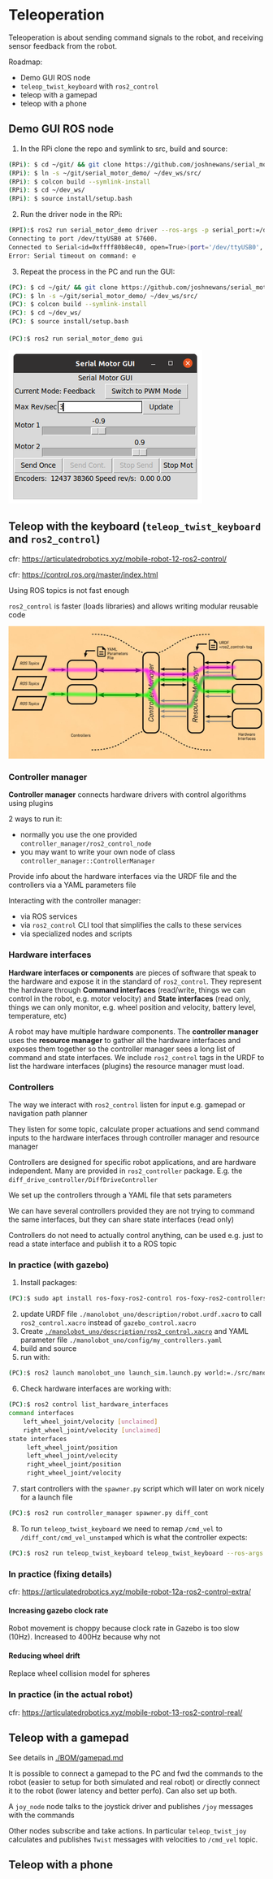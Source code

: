 # Teleoperation

Teleoperation is about sending command signals to the robot, and receiving sensor feedback from the robot.

Roadmap:

- Demo GUI ROS node
- `teleop_twist_keyboard` with `ros2_control`
- teleop with a gamepad
- teleop with a phone

## Demo GUI ROS node

1. In the RPi clone the repo and symlink to src, build and source:

```bash
(RPi): $ cd ~/git/ && git clone https://github.com/joshnewans/serial_motor_demo.git
(RPi): $ ln -s ~/git/serial_motor_demo/ ~/dev_ws/src/
(RPi): $ colcon build --symlink-install
(RPi): $ cd ~/dev_ws/
(RPi): $ source install/setup.bash
```

2. Run the driver node in the RPi:

```bash
(RPI):$ ros2 run serial_motor_demo driver --ros-args -p serial_port:=/dev/ttyUSB0 -p baud_rate:=57600 -p loop_rate:=30 -p encoder_cpr:=1975
Connecting to port /dev/ttyUSB0 at 57600.
Connected to Serial<id=0xffff80b8ec40, open=True>(port='/dev/ttyUSB0', baudrate=57600, bytesize=8, parity='N', stopbits=1, timeout=1.0, xonxoff=False, rtscts=False, dsrdtr=False)
Error: Serial timeout on command: e

```

3. Repeat the process in the PC and run the GUI:

```bash
(PC): $ cd ~/git/ && git clone https://github.com/joshnewans/serial_motor_demo.git
(PC): $ ln -s ~/git/serial_motor_demo/ ~/dev_ws/src/
(PC): $ colcon build --symlink-install
(PC): $ cd ~/dev_ws/
(PC): $ source install/setup.bash

(PC):$ ros2 run serial_motor_demo gui
```

![](./assets/images/serial_motor_gui.png)

## Teleop with the keyboard (`teleop_twist_keyboard` and `ros2_control`)

cfr: https://articulatedrobotics.xyz/mobile-robot-12-ros2-control/

cfr: https://control.ros.org/master/index.html

Using ROS topics is not fast enough

`ros2_control` is faster (loads libraries) and allows writing modular reusable code

![](./assets/images/ros2_control_diagram.png)

### Controller manager

**Controller manager** connects hardware drivers with control algorithms using plugins

2 ways to run it:

* normally you use the one provided `controller_manager/ros2_control_node`
* you may want to write your own node of class `controller_manager::ControllerManager`

Provide info about the hardware interfaces via the URDF file and the controllers via a YAML parameters file

Interacting with the controller manager:

* via ROS services
* via `ros2_control` CLI tool that simplifies the calls to these services
* via specialized nodes and scripts

### Hardware interfaces 

**Hardware interfaces or components** are pieces of software that speak to the hardware and expose it in the standard of `ros2_control`. They represent the hardware through **Command interfaces** (read/write, things we can control in the robot, e.g. motor velocity) and **State interfaces** (read only, things we can only monitor, e.g. wheel position and velocity, battery level, temperature, etc)

A robot may have multiple hardware components. The **controller manager** uses the **resource manager** to gather all the hardware interfaces and exposes them together so the controller manager sees a long list of command and state interfaces. We include `ros2_control` tags in the URDF to list the hardware interfaces (plugins) the resource manager must load.

### Controllers

The way we interact with `ros2_control` listen for input e.g. gamepad or navigation path planner

They listen for some topic, calculate proper actuations and send command inputs to the hardware interfaces through controller manager and resource manager

Controllers are designed for specific robot applications, and are hardware independent. Many are provided in `ros2_controller` package. E.g. the `diff_drive_controller/DiffDriveController`

We set up the controllers through a YAML file that sets parameters

We can have several controllers provided they are not trying to command the same interfaces, but they can share state interfaces (read only)

Controllers do not need to actually control anything, can be used e.g. just to read a state interface and publish it to a ROS topic

### In practice (with gazebo)

1. Install packages:

```bash
(PC):$ sudo apt install ros-foxy-ros2-control ros-foxy-ros2-controllers ros-foxy-gazebo-ros2-control
```

2. update URDF file `./manolobot_uno/description/robot.urdf.xacro` to call `ros2_control.xacro` instead of `gazebo_control.xacro`
3. Create [`./manolobot_uno/description/ros2_control.xacro`](./manolobot_uno/description/ros2_control.xacro) and YAML parameter file `./manolobot_uno/config/my_controllers.yaml`
4. build and source
5. run with:

```bash
(PC):$ ros2 launch manolobot_uno launch_sim.launch.py world:=./src/manolobot_uno/worlds/cones.world
```

6. Check hardware interfaces are working with:

```bash
(PC):$ ros2 control list_hardware_interfaces
command interfaces
	left_wheel_joint/velocity [unclaimed]
	right_wheel_joint/velocity [unclaimed]
state interfaces
	 left_wheel_joint/position
	 left_wheel_joint/velocity
	 right_wheel_joint/position
	 right_wheel_joint/velocity
```

7. start controllers with the `spawner.py` script which will later on work nicely for a launch file

```bash
(PC):$ ros2 run controller_manager spawner.py diff_cont
```

8. To run `teleop_twist_keyboard` we need to remap `/cmd_vel` to  `/diff_cont/cmd_vel_unstamped` which is what the controller expects:

```bash
(PC):$ ros2 run teleop_twist_keyboard teleop_twist_keyboard --ros-args -r /cmd_vel:=/diff_cont/cmd_vel_unstamped
```

### In practice (fixing details)

cfr: https://articulatedrobotics.xyz/mobile-robot-12a-ros2-control-extra/

#### Increasing gazebo clock rate

Robot movement is choppy because clock rate in Gazebo is too slow (10Hz). Increased to 400Hz because why not

#### Reducing wheel drift

Replace wheel collision model for spheres



### In practice (in the actual robot)

cfr: https://articulatedrobotics.xyz/mobile-robot-13-ros2-control-real/



## Teleop with a gamepad

See details in [./BOM/gamepad.md](./BOM/gamepad.md)

It is possible to connect a gamepad to the PC and fwd the commands to the robot (easier to setup for both simulated and real robot) or directly connect it to the robot (lower latency and better perfo). Can also set up both.

A `joy_node` node talks to the joystick driver and publishes `/joy` messages with the commands

Other nodes subscribe and take actions. In particular `teleop_twist_joy` calculates and publishes `Twist` messages with velocities to `/cmd_vel` topic.

##  Teleop with a phone
